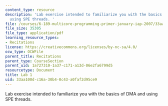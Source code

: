 ```yaml
---
content_type: resource
description: 'Lab exercise intended to familiarize you with the basics of DMA and
  using SPE threads. '
file: /courses/6-189-multicore-programming-primer-january-iap-2007/33aa100dc16a30b40c43a0faf2d95ce9_lab1.pdf
file_size: 35305
file_type: application/pdf
learning_resource_types:
- Recitations
license: https://creativecommons.org/licenses/by-nc-sa/4.0/
ocw_type: OCWFile
parent_title: Recitations
parent_type: CourseSection
parent_uid: 1a727310-1a37-c171-a13d-06e2fa6799d5
resourcetype: Document
title: Lab 1
uid: 33aa100d-c16a-30b4-0c43-a0faf2d95ce9
---
```

Lab exercise intended to familiarize you with the basics of DMA and using SPE threads. 